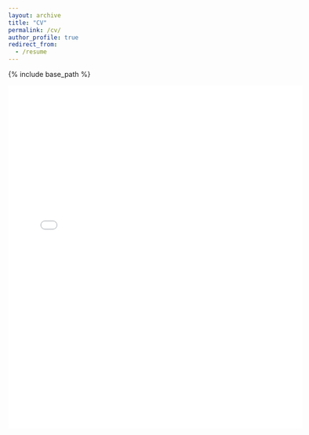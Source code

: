 ```yaml
---
layout: archive
title: "CV"
permalink: /cv/
author_profile: true
redirect_from:
  - /resume
---
```


{% include base_path %}
<!-- Last update: {% last_modified_at %Y-%b-%d %} -->

<embed src="{{ site.baseurl }}/files/CV.pdf" width="600" height="700" type='application/pdf'>
